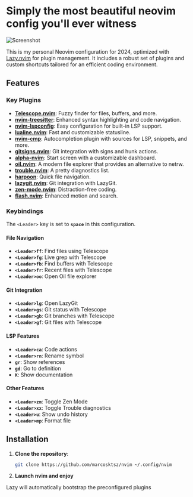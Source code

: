 # Simply the most beautiful neovim config you'll ever witness

![Screenshot](./screenshots/Screenshot.png)

This is my personal Neovim configuration for 2024, optimized with [Lazy.nvim](https://github.com/folke/lazy.nvim) for plugin management. It includes a robust set of plugins and custom shortcuts tailored for an efficient coding environment.

## Features

### Key Plugins

- **[Telescope.nvim](https://github.com/nvim-telescope/telescope.nvim)**: Fuzzy finder for files, buffers, and more.
- **[nvim-treesitter](https://github.com/nvim-treesitter/nvim-treesitter)**: Enhanced syntax highlighting and code navigation.
- **[nvim-lspconfig](https://github.com/neovim/nvim-lspconfig)**: Easy configuration for built-in LSP support.
- **[lualine.nvim](https://github.com/nvim-lualine/lualine.nvim)**: Fast and customizable statusline.
- **[nvim-cmp](https://github.com/hrsh7th/nvim-cmp)**: Autocompletion plugin with sources for LSP, snippets, and more.
- **[gitsigns.nvim](https://github.com/lewis6991/gitsigns.nvim)**: Git integration with signs and hunk actions.
- **[alpha-nvim](https://github.com/goolord/alpha-nvim)**: Start screen with a customizable dashboard.
- **[oil.nvim](https://github.com/stevearc/oil.nvim)**: A modern file explorer that provides an alternative to netrw.
- **[trouble.nvim](https://github.com/folke/trouble.nvim)**: A pretty diagnostics list.
- **[harpoon](https://github.com/ThePrimeagen/harpoon)**: Quick file navigation.
- **[lazygit.nvim](https://github.com/kdheepak/lazygit.nvim)**: Git integration with LazyGit.
- **[zen-mode.nvim](https://github.com/folke/zen-mode.nvim)**: Distraction-free coding.
- **[flash.nvim](https://github.com/folke/flash.nvim)**: Enhanced motion and search.

### Keybindings

The `<Leader>` key is set to **`space`** in this configuration.

#### File Navigation

- **`<Leader>ff`**: Find files using Telescope
- **`<Leader>fg`**: Live grep with Telescope
- **`<Leader>fb`**: Find buffers with Telescope
- **`<Leader>fr`**: Recent files with Telescope
- **`<Leader>oo`**: Open Oil file explorer

#### Git Integration

- **`<Leader>lg`**: Open LazyGit
- **`<Leader>gs`**: Git status with Telescope
- **`<Leader>gb`**: Git branches with Telescope
- **`<Leader>gf`**: Git files with Telescope

#### LSP Features

- **`<Leader>ca`**: Code actions
- **`<Leader>rn`**: Rename symbol
- **`gr`**: Show references
- **`gd`**: Go to definition
- **`K`**: Show documentation

#### Other Features

- **`<Leader>zm`**: Toggle Zen Mode
- **`<Leader>xx`**: Toggle Trouble diagnostics
- **`<Leader>u`**: Show undo history
- **`<Leader>mp`**: Format file

## Installation

1. **Clone the repository**:

   ```bash
   git clone https://github.com/marcosktsz/nvim ~/.config/nvim
   ```

2. **Launch nvim and enjoy**

Lazy will automatically bootstrap the preconfigured plugins
